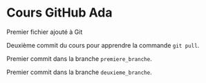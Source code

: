 # Cours GitHub Ada

Premier fichier ajouté à Git

Deuxième commit du cours pour apprendre la commande `git pull`. 

Premier commit dans la branche `premiere_branche`.

Premier commit dans la branche `deuxieme_branche`.